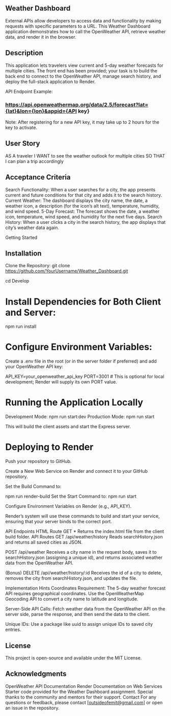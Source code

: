## Weather Dashboard
External APIs allow developers to access data and functionality by making requests with specific parameters to a URL. This Weather Dashboard application demonstrates how to call the OpenWeather API, retrieve weather data, and render it in the browser.

## Description
This application lets travelers view current and 5-day weather forecasts for multiple cities. The front end has been provided; your task is to build the back end to connect to the OpenWeather API, manage search history, and deploy the full-stack application to Render.

API Endpoint Example:


### https://api.openweathermap.org/data/2.5/forecast?lat={lat}&lon={lon}&appid={API key}
Note: After registering for a new API key, it may take up to 2 hours for the key to activate.

## User Story
AS A traveler
I WANT to see the weather outlook for multiple cities
SO THAT I can plan a trip accordingly

## Acceptance Criteria
Search Functionality:
When a user searches for a city, the app presents current and future conditions for that city and adds it to the search history.
Current Weather:
The dashboard displays the city name, the date, a weather icon, a description (for the icon’s alt text), temperature, humidity, and wind speed.
5-Day Forecast:
The forecast shows the date, a weather icon, temperature, wind speed, and humidity for the next five days.
Search History:
When a user clicks a city in the search history, the app displays that city’s weather data again.


Getting Started

## Installation
Clone the Repository: git clone https://github.com/YourUsername/Weather_Dashboard.git

cd Develop

# Install Dependencies for Both Client and Server:

npm run install

# Configure Environment Variables:

Create a .env file in the root (or in the server folder if preferred) and add your OpenWeather API key:

API_KEY=your_openweather_api_key
PORT=3001  # This is optional for local development; Render will supply its own PORT value.

# Running the Application Locally
Development Mode: npm run start:dev
Production Mode:  npm run start

This will build the client assets and start the Express server.

# Deploying to Render
Push your repository to GitHub.

Create a New Web Service on Render and connect it to your GitHub repository.

Set the Build Command to:

npm run render-build
Set the Start Command to: npm run start

Configure Environment Variables on Render (e.g., API_KEY).

Render’s system will use these commands to build and start your service, ensuring that your server binds to the correct port.

API Endpoints
HTML Route
GET *
Returns the index.html file from the client build folder.
API Routes
GET /api/weather/history
Reads searchHistory.json and returns all saved cities as JSON.

POST /api/weather
Receives a city name in the request body, saves it to searchHistory.json (assigning a unique id), and returns associated weather data from the OpenWeather API.

(Bonus) DELETE /api/weather/history/:id
Receives the id of a city to delete, removes the city from searchHistory.json, and updates the file.

Implementation Hints
Coordinates Requirement:
The 5-day weather forecast API requires geographical coordinates. Use the OpenWeatherMap Geocoding API to convert a city name to latitude and longitude.

Server-Side API Calls:
Fetch weather data from the OpenWeather API on the server side, parse the response, and then send the data to the client.

Unique IDs:
Use a package like uuid to assign unique IDs to saved city entries.

## License
This project is open-source and available under the MIT License.

## Acknowledgments
OpenWeather API Documentation
Render Documentation on Web Services
Starter code provided for the Weather Dashboard assignment.
Special thanks to the community and mentors for their support.
Contact
For any questions or feedback, please contact [outsideofemit@gmail.com] or open an issue in the repository.